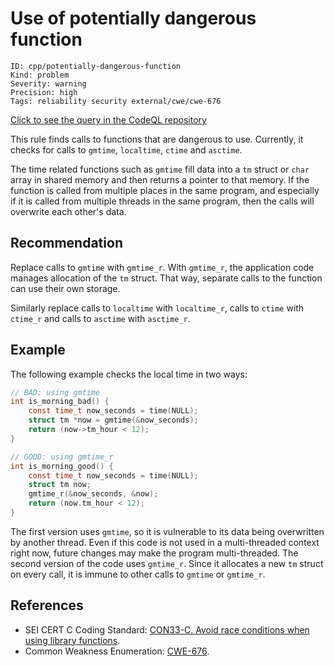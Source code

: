 # Use of potentially dangerous function

```
ID: cpp/potentially-dangerous-function
Kind: problem
Severity: warning
Precision: high
Tags: reliability security external/cwe/cwe-676

```
[Click to see the query in the CodeQL repository](https://github.com/github/codeql/tree/main/cpp/ql/src/Security/CWE/CWE-676/PotentiallyDangerousFunction.ql)

This rule finds calls to functions that are dangerous to use. Currently, it checks for calls to `gmtime`, `localtime`, `ctime` and `asctime`.

The time related functions such as `gmtime` fill data into a `tm` struct or `char` array in shared memory and then returns a pointer to that memory. If the function is called from multiple places in the same program, and especially if it is called from multiple threads in the same program, then the calls will overwrite each other's data.


## Recommendation
Replace calls to `gmtime` with `gmtime_r`. With `gmtime_r`, the application code manages allocation of the `tm` struct. That way, separate calls to the function can use their own storage.

Similarly replace calls to `localtime` with `localtime_r`, calls to `ctime` with `ctime_r` and calls to `asctime` with `asctime_r`.


## Example
The following example checks the local time in two ways:


```c
// BAD: using gmtime
int is_morning_bad() {
    const time_t now_seconds = time(NULL);
    struct tm *now = gmtime(&now_seconds);
    return (now->tm_hour < 12);
}

// GOOD: using gmtime_r
int is_morning_good() {
    const time_t now_seconds = time(NULL);
    struct tm now;
    gmtime_r(&now_seconds, &now);
    return (now.tm_hour < 12);
}

```
The first version uses `gmtime`, so it is vulnerable to its data being overwritten by another thread. Even if this code is not used in a multi-threaded context right now, future changes may make the program multi-threaded. The second version of the code uses `gmtime_r`. Since it allocates a new `tm` struct on every call, it is immune to other calls to `gmtime` or `gmtime_r`.


## References
* SEI CERT C Coding Standard: [CON33-C. Avoid race conditions when using library functions](https://wiki.sei.cmu.edu/confluence/display/c/CON33-C.+Avoid+race+conditions+when+using+library+functions).
* Common Weakness Enumeration: [CWE-676](https://cwe.mitre.org/data/definitions/676.html).